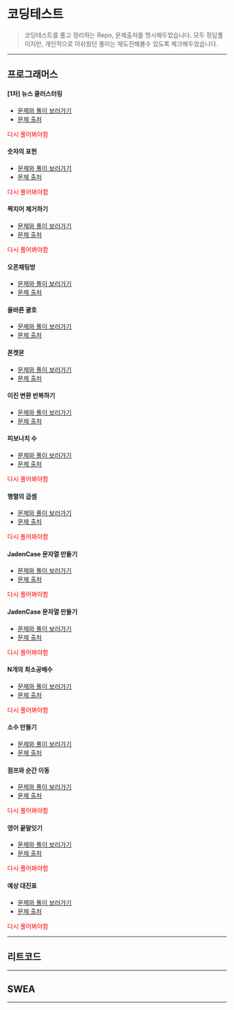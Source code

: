 # 코딩테스트
> 코딩테스트를 풀고 정리하는 Repo, 문제출처를 명시해두었습니다.
> 모두 정답풀이지만, 개인적으로 아쉬웠던 풀이는 재도전해볼수 있도록 체크해두었습니다.

---

## 프로그래머스

#### [1차] 뉴스 클러스터링
- <a href="./Programmers/[1차] 뉴스 클러스터링">문제와 풀이 보러가기</a>
- <a href="https://programmers.co.kr/learn/courses/30/lessons/17677" target="_blank">문제 출처</a>
<p style='color:red'>다시 풀어봐야함</p>

#### 숫자의 표현
- <a href="./Programmers/숫자의 표현">문제와 풀이 보러가기</a>
- <a href="https://programmers.co.kr/learn/courses/30/lessons/12924" target="_blank">문제 출처</a>
<p style='color:red'>다시 풀어봐야함</p>

#### 짝지어 제거하기
- <a href="./Programmers/짝지어 제거하기">문제와 풀이 보러가기</a>
- <a href="https://programmers.co.kr/learn/courses/30/lessons/12973" target="_blank">문제 출처</a>
<p style='color:red'>다시 풀어봐야함</p>

#### 오픈채팅방
- <a href="./Programmers/오픈채팅방">문제와 풀이 보러가기</a>
- <a href="https://programmers.co.kr/learn/courses/30/lessons/42888" target="_blank">문제 출처</a>

#### 올바른 괄호
- <a href="./Programmers/올바른 괄호">문제와 풀이 보러가기</a>
- <a href="https://programmers.co.kr/learn/courses/30/lessons/12909" target="_blank">문제 출처</a>

#### 폰켓몬
- <a href="./Programmers/폰켓몬">문제와 풀이 보러가기</a>
- <a href="https://programmers.co.kr/learn/courses/30/lessons/1845" target="_blank">문제 출처</a>

#### 이진 변환 반복하기
- <a href="./Programmers/이진 변환 반복하기">문제와 풀이 보러가기</a>
- <a href="https://programmers.co.kr/learn/courses/30/lessons/70129" target="_blank">문제 출처</a>

#### 피보나치 수
- <a href="./Programmers/피보나치 수">문제와 풀이 보러가기</a>
- <a href="https://programmers.co.kr/learn/courses/30/lessons/12945" target="_blank">문제 출처</a>
<p style='color:red'>다시 풀어봐야함</p>

#### 행렬의 곱셈
- <a href="./Programmers/행렬의 곱셈">문제와 풀이 보러가기</a>
- <a href="https://programmers.co.kr/learn/courses/30/lessons/12949" target="_blank">문제 출처</a>
<p style='color:red'>다시 풀어봐야함</p>

#### JadenCase 문자열 만들기
- <a href="./Programmers/JadenCase 문자열 만들기">문제와 풀이 보러가기</a>
- <a href="https://programmers.co.kr/learn/courses/30/lessons/12951" target="_blank">문제 출처</a>
<p style='color:red'>다시 풀어봐야함</p>

#### JadenCase 문자열 만들기
- <a href="./Programmers/JadenCase 문자열 만들기">문제와 풀이 보러가기</a>
- <a href="https://programmers.co.kr/learn/courses/30/lessons/12951" target="_blank">문제 출처</a>
<p style='color:red'>다시 풀어봐야함</p>

#### N개의 최소공배수
- <a href="./Programmers/N개의 최소공배수">문제와 풀이 보러가기</a>
- <a href="https://programmers.co.kr/learn/courses/30/lessons/12953" target="_blank">문제 출처</a>
<p style='color:red'>다시 풀어봐야함</p>

#### 소수 만들기
- <a href="./Programmers/소수 만들기">문제와 풀이 보러가기</a>
- <a href="https://programmers.co.kr/learn/courses/30/lessons/12977" target="_blank">문제 출처</a>

#### 점프와 순간 이동
- <a href="./Programmers/점프와 순간 이동">문제와 풀이 보러가기</a>
- <a href="https://programmers.co.kr/learn/courses/30/lessons/12980" target="_blank">문제 출처</a>
<p style='color:red'>다시 풀어봐야함</p>

#### 영어 끝말잇기
- <a href="./Programmers/영어 끝말잇기">문제와 풀이 보러가기</a>
- <a href="https://programmers.co.kr/learn/courses/30/lessons/12981" target="_blank">문제 출처</a>
<p style='color:red'>다시 풀어봐야함</p>

#### 예상 대진표
- <a href="./Programmers/예상 대진표">문제와 풀이 보러가기</a>
- <a href="https://programmers.co.kr/learn/courses/30/lessons/12985" target="_blank">문제 출처</a>
<p style='color:red'>다시 풀어봐야함</p>

---

## 리트코드

---

## SWEA

---


